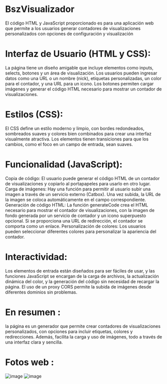 # BszVisualizador
El código HTML y JavaScript proporcionado es para una aplicación web que permite a los usuarios generar contadores de visualizaciones personalizados con opciones de configuración y visualización
# Interfaz de Usuario (HTML y CSS):
La página tiene un diseño amigable que incluye elementos como inputs, selects, botones y un área de visualización.
Los usuarios pueden ingresar datos como una URL o un nombre (nick), etiquetas personalizadas, un color para el contador, y una URL para un icono.
Los botones permiten cargar imágenes y generar el código HTML necesario para mostrar un contador de visualizaciones.
# Estilos (CSS):
El CSS define un estilo moderno y limpio, con bordes redondeados, sombreados suaves y colores bien combinados para crear una interfaz visualmente atractiva.
Los elementos tienen transiciones para que los cambios, como el foco en un campo de entrada, sean suaves.
# Funcionalidad (JavaScript):
Copia de código: El usuario puede generar el código HTML de un contador de visualizaciones y copiarlo al portapapeles para usarlo en otro lugar.
Carga de imágenes: Hay una función para permitir al usuario subir una imagen a través de un servicio externo (Catbox). Una vez subida, la URL de la imagen se coloca automáticamente en el campo correspondiente.
Generación de código HTML: La función generateCode crea el HTML necesario para mostrar el contador de visualizaciones, con la imagen de fondo generada por un servicio de contador y un icono superpuesto opcional. Si se proporciona una URL de redirección, el contador se comporta como un enlace.
Personalización de colores: Los usuarios pueden seleccionar diferentes colores para personalizar la apariencia del contador.
# Interactividad:
Los elementos de entrada están diseñados para ser fáciles de usar, y las funciones JavaScript se encargan de la carga de archivos, la actualización dinámica del color, y la generación del código sin necesidad de recargar la página.
El uso de un proxy CORS permite la subida de imágenes desde diferentes dominios sin problemas.
# En resumen :
la página es un generador que permite crear contadores de visualizaciones personalizados, con opciones para incluir etiquetas, colores y redirecciones. Además, facilita la carga y uso de imágenes, todo a través de una interfaz clara y sencilla.
# Fotos web : 
![image](https://github.com/user-attachments/assets/84afef5d-d40b-4b30-96a8-6fae64c3dda7)
![image](https://github.com/user-attachments/assets/5b5237bc-9280-4a9c-8133-9ad9a58d6ad1)

